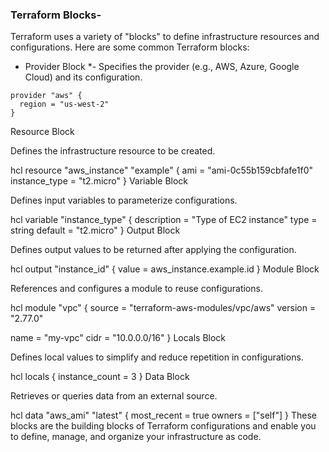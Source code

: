 ### Terraform Blocks-
Terraform uses a variety of "blocks" to define infrastructure resources and configurations. Here are some common Terraform blocks:


* Provider Block *-
Specifies the provider (e.g., AWS, Azure, Google Cloud) and its configuration.
```
provider "aws" {
  region = "us-west-2"
}
```

Resource Block

Defines the infrastructure resource to be created.

hcl
resource "aws_instance" "example" {
  ami           = "ami-0c55b159cbfafe1f0"
  instance_type = "t2.micro"
}
Variable Block

Defines input variables to parameterize configurations.

hcl
variable "instance_type" {
  description = "Type of EC2 instance"
  type        = string
  default     = "t2.micro"
}
Output Block

Defines output values to be returned after applying the configuration.

hcl
output "instance_id" {
  value = aws_instance.example.id
}
Module Block

References and configures a module to reuse configurations.

hcl
module "vpc" {
  source = "terraform-aws-modules/vpc/aws"
  version = "2.77.0"

  name = "my-vpc"
  cidr = "10.0.0.0/16"
}
Locals Block

Defines local values to simplify and reduce repetition in configurations.

hcl
locals {
  instance_count = 3
}
Data Block

Retrieves or queries data from an external source.

hcl
data "aws_ami" "latest" {
  most_recent = true
  owners      = ["self"]
}
These blocks are the building blocks of Terraform configurations and enable you to define, manage, and organize your infrastructure as code.
